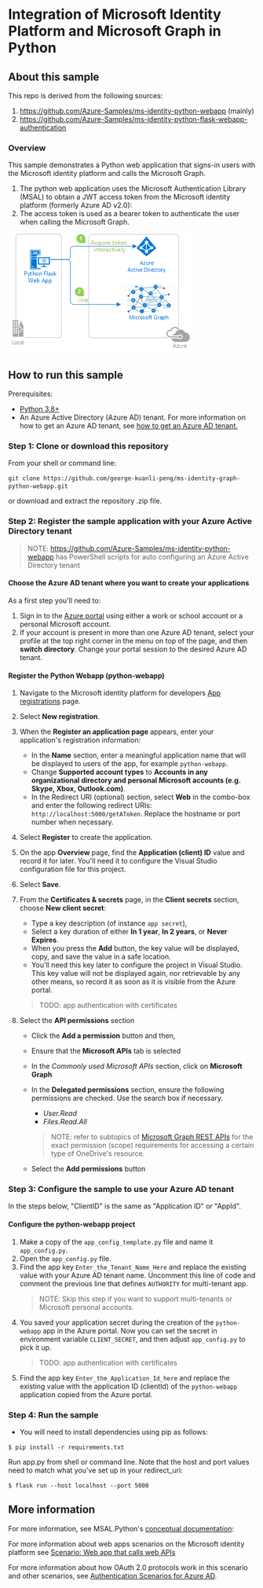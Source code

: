 # Integration of Microsoft Identity Platform and Microsoft Graph in Python

## About this sample

This repo is derived from the following sources:

1. https://github.com/Azure-Samples/ms-identity-python-webapp (mainly)
1. https://github.com/Azure-Samples/ms-identity-python-flask-webapp-authentication

### Overview

This sample demonstrates a Python web application that signs-in users with the Microsoft identity platform and calls the Microsoft Graph.

1. The python web application uses the Microsoft Authentication Library (MSAL) to obtain a JWT access token from the Microsoft identity platform (formerly Azure AD v2.0):
2. The access token is used as a bearer token to authenticate the user when calling the Microsoft Graph.

![Overview](./ReadmeFiles/topology.png)

## How to run this sample

Prerequisites:

- [Python 3.8+](https://www.python.org/downloads/)
- An Azure Active Directory (Azure AD) tenant. For more information on how to get an Azure AD tenant, see [how to get an Azure AD tenant.](https://docs.microsoft.com/azure/active-directory/develop/quickstart-create-new-tenant)


### Step 1: Clone or download this repository

From your shell or command line:

```Shell
git clone https://github.com/george-kuanli-peng/ms-identity-graph-python-webapp.git
```

or download and extract the repository .zip file.


### Step 2: Register the sample application with your Azure Active Directory tenant

> NOTE: https://github.com/Azure-Samples/ms-identity-python-webapp has PowerShell scripts
  for auto configuring an Azure Active Directory tenant

#### Choose the Azure AD tenant where you want to create your applications

As a first step you'll need to:

1. Sign in to the [Azure portal](https://portal.azure.com) using either a work or school account or a personal Microsoft account.
1. If your account is present in more than one Azure AD tenant, select your profile at the top right corner in the menu on top of the page, and then **switch directory**.
   Change your portal session to the desired Azure AD tenant.

#### Register the Python Webapp (python-webapp)

1. Navigate to the Microsoft identity platform for developers [App registrations](https://go.microsoft.com/fwlink/?linkid=2083908) page.
1. Select **New registration**.
1. When the **Register an application page** appears, enter your application's registration information:
   - In the **Name** section, enter a meaningful application name that will be displayed to users of the app, for example `python-webapp`.
   - Change **Supported account types** to **Accounts in any organizational directory and personal Microsoft accounts (e.g. Skype, Xbox, Outlook.com)**.
   - In the Redirect URI (optional) section, select **Web** in the combo-box and enter the following redirect URIs: `http://localhost:5000/getAToken`. Replace the hostname or port number when necessary.
1. Select **Register** to create the application.
1. On the app **Overview** page, find the **Application (client) ID** value and record it for later. You'll need it to configure the Visual Studio configuration file for this project.
1. Select **Save**.
1. From the **Certificates & secrets** page, in the **Client secrets** section, choose **New client secret**:

   - Type a key description (of instance `app secret`),
   - Select a key duration of either **In 1 year**, **In 2 years**, or **Never Expires**.
   - When you press the **Add** button, the key value will be displayed, copy, and save the value in a safe location.
   - You'll need this key later to configure the project in Visual Studio. This key value will not be displayed again, nor retrievable by any other means,
     so record it as soon as it is visible from the Azure portal.
   
   > TODO: app authentication with certificates
1. Select the **API permissions** section
   - Click the **Add a permission** button and then,
   - Ensure that the **Microsoft APIs** tab is selected
   - In the *Commonly used Microsoft APIs* section, click on **Microsoft Graph**
   - In the **Delegated permissions** section, ensure the following permissions are checked.
     Use the search box if necessary.

     - *User.Read*
     - *Files.Read.All*

     > NOTE: refer to subtopics of [Microsoft Graph REST APIs](https://docs.microsoft.com/en-us/onedrive/developer/rest-api) for the exact permission (scope) requirements for accessing a certain type of OneDrive's resource.
   - Select the **Add permissions** button

### Step 3: Configure the sample to use your Azure AD tenant

In the steps below, "ClientID" is the same as "Application ID" or "AppId".

#### Configure the python-webapp project

1. Make a copy of the `app_config_template.py` file and name it `app_config.py`.
1. Open the `app_config.py` file.
1. Find the app key `Enter_the_Tenant_Name_Here` and replace the existing value with your Azure AD tenant name. Uncomment this line of code and comment the previous line that defines `AUTHORITY` for multi-tenant app.
   > NOTE: Skip this step if you want to support multi-tenants or Microsoft personal accounts.
1. You saved your application secret during the creation of the `python-webapp` app in the Azure portal.
   Now you can set the secret in environment variable `CLIENT_SECRET`,
   and then adjust `app_config.py` to pick it up.
   > TODO: app authentication with certificates
1. Find the app key `Enter_the_Application_Id_here` and replace the existing value with the application ID (clientId) of the `python-webapp` application copied from the Azure portal.


### Step 4: Run the sample

- You will need to install dependencies using pip as follows:
```Shell
$ pip install -r requirements.txt
```

Run app.py from shell or command line. Note that the host and port values need to match what you've set up in your redirect_uri:

```Shell
$ flask run --host localhost --port 5000
```

## More information

For more information, see MSAL.Python's [conceptual documentation]("https://github.com/AzureAD/microsoft-authentication-library-for-python/wiki"):


For more information about web apps scenarios on the Microsoft identity platform see [Scenario: Web app that calls web APIs](https://docs.microsoft.com/en-us/azure/active-directory/develop/scenario-web-app-call-api-overview)

For more information about how OAuth 2.0 protocols work in this scenario and other scenarios, see [Authentication Scenarios for Azure AD](http://go.microsoft.com/fwlink/?LinkId=394414).
